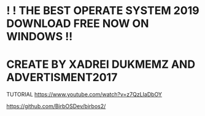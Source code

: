 # ! !   THE BEST OPERATE SYSTEM 2019 DOWNLOAD FREE NOW ON WINDOWS  !!
# CREATE BY XADREI DUKMEMZ AND ADVERTISMENT2017
TUTORIAL https://www.youtube.com/watch?v=z7QzLIaDbOY

https://github.com/BirbOSDev/birbos2/

